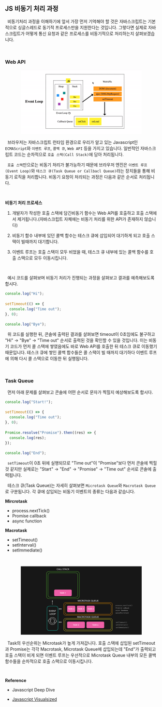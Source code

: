 ## JS 비동기 처리 과정

&nbsp;&nbsp;비동기처리 과정을 이해하기에 앞서 가장 먼저 기억해야 할 것은 자바스크립트는 기본적으로 싱글스레드로 동기적 프로세스만을 지원한다는 것입니다. 그렇다면 실제로 자바스크립트가 어떻게 통신 요청과 같은 프로세스를 비동기적으로 처리하는지 살펴보겠습니다.

<br>

### Web API

<figure align="center">
  <img src="../images/js_engine.gif" style="width: 400px" />
</figure>

&nbsp;&nbsp;브라우저는 자바스크립트 런타임 환경으로 우리가 알고 있는 Javascript인 `ECMAScript`와 `이벤트 루프`, `콜백 큐`, `Web API` 등을 가지고 있습니다. 일반적인 자바스크립트 코드는 순차적으로 `호출 스택(Call Stack)`에 담아 처리됩니다.

&nbsp;&nbsp;`호출 스택`만으로는 비동기 처리가 불가능하기 때문에 브라우저 엔진은 `이벤트 루프(Event Loop)`와 `테스크 큐(Task Queue or Callbacl Queue)`라는 장치들을 통해 비동기 로직을 처리합니다. 비동기 요청이 처리되는 과정은 다음과 같은 순서로 처리됩니다.

<br>

**비동기 처리 프로세스**

1. 개발자가 작성한 호출 스택에 담긴비동기 함수는 Web API를 호출하고 호출 스택에서 제거됩니다.(자바스크립트 자체에는 비동기 처리를 위한 API가 존재하지 않습니다)

2. 비동기 함수 내부에 있던 콜백 함수는 테스크 큐에 삽입되어 대기하게 되고 호출 스택이 빌때까지 대기합니다.

3. 이벤트 루프는 호출 스택이 모두 비었을 때, 테스크 큐 내부에 있는 콜백 함수를 호출 스택으로 모두 이동시킵니다.

<br>

&nbsp;&nbsp;예시 코드를 살펴보며 비동기 처리가 진행되는 과정을 살펴보고 결과를 예측해보도록 합시다.

```javascript
console.log("Hi");

setTimeout(() => {
  console.log("Time out");
}, 0);

console.log("Bye");
```

&nbsp;&nbsp;위 코드를 실행한 뒤, 콘솔에 출력된 결과를 살펴보면 timeout이 0초임에도 불구하고 "Hi" -> "Bye" -> "Time out" 순서로 출력된 것을 확인할 수 있을 것입니다. 이는 비동기 코드가 먼저 콜 스택에 쌓였음에도 바로 Web API를 호출한 뒤 테스크 큐로 이동했기 때문입니다. 테스크 큐에 쌓인 콜백 함수들은 콜 스택이 빌 때까지 대기하다 이벤트 루프에 의해 다시 콜 스택으로 이동한 뒤 실행됩니다.

<br>

### Task Queue

&nbsp;&nbsp;먼저 아래 문제를 살펴보고 콘솔에 어떤 순서로 문자가 찍힐지 예상해보도록 합시다.

```javascript
console.log("Start!");

setTimeout(() => {
  console.log("Time out");
}, 0);

Promise.resolve("Promise").then((res) => {
  console.log(res);
});

console.log("End");
```

&nbsp;&nbsp;`setTimeout`이 0초 뒤에 실행되므로 "Time out"이 "Promise"보다 먼저 콘솔에 찍힐 것 같지만 실제로는 "Start" -> "End" -> "Promise" -> "Time out" 순서로 콘솔에 출력됩니다.

&nbsp;&nbsp;테스크 큐(Task Queue)는 자세히 살펴보면 `Microtask Queue`와 `Macrotask Queue`로 구분됩니다. 각 큐에 삽입되는 비동기 이벤트의 종류는 다음과 같습니다.

**Mircrotask**

- process.nextTick()
- Promise callback
- async function

**Macrotask**

- setTimeout()
- setInterval()
- setImmediate()

<br>

<figure align="center">
  <img src="../images/taskqueue.gif" style="width: 400px" />
</figure>

&nbsp;&nbsp;Task의 우선순위는 Microtask가 높게 가져갑니다. 호출 스택에 삽입된 setTimeout과 Promise는 각각 Macrotask, Microtask Queue에 삽입되는데 "End"가 출력되고 호출 스택이 비게 되면 이벤트 루프는 우선적으로 Microtask Queue 내부의 모든 콜백 함수들을 순차적으로 호출 스택으로 이동시킵니다.

<br>

**Reference**

- Javascript Deep Dive

- [Javascript Visualsized](https://dev.to/lydiahallie/javascript-visualized-promises-async-await-5gke#syntax)

